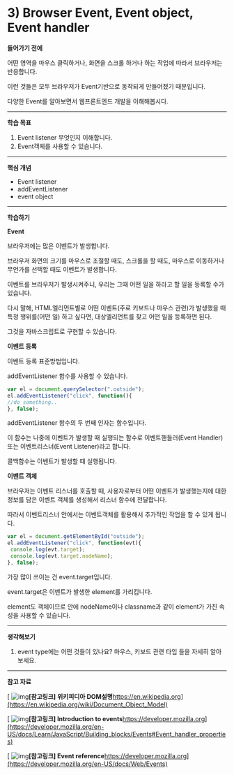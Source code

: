 # 3) Browser Event, Event object, Event handler

**들어가기 전에**

어떤 영역을 마우스 클릭하거나, 화면을 스크롤 하거나 하는 작업에 따라서 브라우저는 반응합니다.

이런 것들은 모두 브라우저가 Event기반으로 동작되게 만들어졌기 때문입니다.

다양한 Event를 알아보면서 웹프론트엔드 개발을 이해해봅시다.





------

**학습 목표**

1. Event listener 무엇인지 이해합니다.
2. Event객체를 사용할 수 있습니다.





------

**핵심 개념**

- Event listener
- addEventListener
- event object





------

**학습하기**

**Event**

브라우저에는 많은 이벤트가 발생합니다.

브라우저 화면의 크기를 마우스로 조절할 때도, 스크롤을 할 때도, 마우스로 이동하거나 무언가를 선택할 때도 
이벤트가 발생합니다.

이벤트를 브라우저가 발생시켜주니, 우리는 그때 어떤 일을 하라고 할 일을 등록할 수가 있습니다.

다시 말해, HTML엘리먼트별로 어떤 이벤트(주로 키보드나 마우스 관련)가 발생했을 때 특정 행위를(어떤 일) 하고 싶다면, 대상엘리먼트를 찾고 어떤 일을 등록하면 된다.

그것을 자바스크립트로 구현할 수 있습니다.



**이벤트 등록**

이벤트 등록 표준방법입니다.

addEventListener 함수를 사용할 수 있습니다.

```javascript
var el = document.querySelector(".outside");
el.addEventListener("click", function(){
//do something..
}, false);
```

addEventListener 함수의 두 번째 인자는 함수입니다.

이 함수는 나중에 이벤트가 발생할 때 실행되는 함수로 이벤트핸들러(Event Handler) 또는 이벤트리스너(Event Listener)라고 합니다.

콜백함수는 이벤트가 발생할 때 실행됩니다. 



**이벤트 객체**

브라우저는 이벤트 리스너를 호출할 때, 사용자로부터 어떤 이벤트가 발생했는지에 대한 정보를 담은 이벤트 객체를 생성해서 리스너 함수에 전달합니다.

따라서 이벤트리스너 안에서는 이벤트객체를 활용해서 추가적인 작업을 할 수 있게 됩니다. 

```javascript
var el = document.getElementById("outside");
el.addEventListener("click", function(evt){
 console.log(evt.target);
 console.log(evt.target.nodeName);
}, false);
```

가장 많이 쓰이는 건 event.target입니다.

event.target은 이벤트가 발생한 element를 가리킵니다. 

element도 객체이므로 안에 nodeName이나 classname과 같이 element가 가진 속성을 사용할 수 있습니다.



 

------

**생각해보기**

1. event type에는 어떤 것들이 있나요? 마우스, 키보드 관련 타입 들을 자세히 알아보세요.



 

------

**참고 자료**

[ ![img](https://cphinf.pstatic.net/mooc/20180126_55/15169568810802QCsn_PNG/KVC6PgEQdxRFFQSksgBT.png?type=mfullfill_199_148)**[참고링크\] 위키피디아 DOM설명**https://en.wikipedia.org](https://en.wikipedia.org/wiki/Document_Object_Model)

[ ![img](https://cphinf.pstatic.net/mooc/20180223_1/1519362082536vpsNN_PNG/VTbYHok1dcs8qffmFWju.png?type=mfullfill_199_148)**[참고링크\] Introduction to events**https://developer.mozilla.org](https://developer.mozilla.org/en-US/docs/Learn/JavaScript/Building_blocks/Events#Event_handler_properties)

[ ![img](https://cphinf.pstatic.net/mooc/20180223_213/15193620944651MjCl_PNG/bfePDa1oKjyKZKptcJly.png?type=mfullfill_199_148)**[참고링크\] Event reference**https://developer.mozilla.org](https://developer.mozilla.org/en-US/docs/Web/Events)